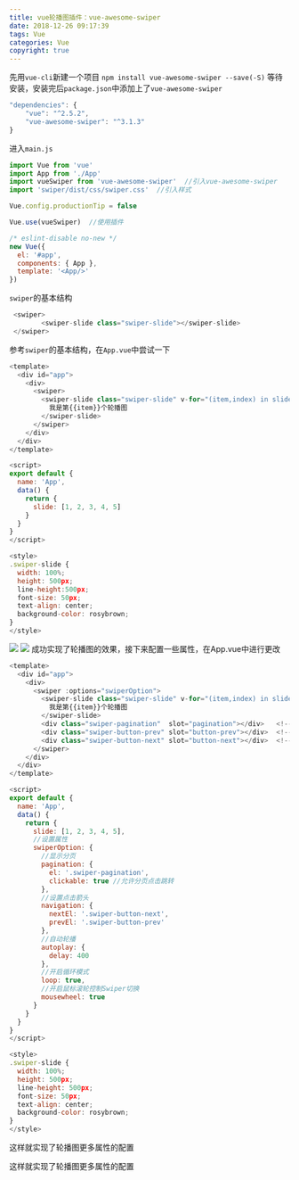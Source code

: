 ```yaml
---
title: vue轮播图插件：vue-awesome-swiper
date: 2018-12-26 09:17:39
tags: Vue
categories: Vue
copyright: true
---
```

先用`vue-cli`新建一个项目
```npm install vue-awesome-swiper --save(-S)```
等待安装，安装完后`package.json`中添加上了`vue-awesome-swiper`
```js
"dependencies": {
    "vue": "^2.5.2",
    "vue-awesome-swiper": "^3.1.3"
}
```
进入`main.js`
```js
import Vue from 'vue'
import App from './App'
import vueSwiper from 'vue-awesome-swiper'  //引入vue-awesome-swiper
import 'swiper/dist/css/swiper.css'  //引入样式

Vue.config.productionTip = false

Vue.use(vueSwiper)  //使用插件

/* eslint-disable no-new */
new Vue({
  el: '#app',
  components: { App },
  template: '<App/>'
})
```
`swiper`的基本结构
```js
 <swiper>
        <swiper-slide class="swiper-slide"></swiper-slide>
 </swiper>
```
参考`swiper`的基本结构，在`App.vue`中尝试一下
```js
<template>
  <div id="app">
    <div>
      <swiper>
        <swiper-slide class="swiper-slide" v-for="(item,index) in slide" :key="index">
          我是第{{item}}个轮播图
        </swiper-slide>
      </swiper>
    </div>
  </div>
</template>

<script>
export default {
  name: 'App',
  data() {
    return {
      slide: [1, 2, 3, 4, 5]
    }
  }
}
</script>

<style>
.swiper-slide {
  width: 100%;
  height: 500px;
  line-height:500px;
  font-size: 50px;
  text-align: center;
  background-color: rosybrown;
}
</style>
```
![](https://upload-images.jianshu.io/upload_images/12953503-0df77e242efd5b8a.png?imageMogr2/auto-orient/)
![](https://upload-images.jianshu.io/upload_images/12953503-7baa7e8ff75fe53e.png?imageMogr2/auto-orient/)
成功实现了轮播图的效果，接下来配置一些属性，在App.vue中进行更改
```js
<template>
  <div id="app">
    <div>
      <swiper :options="swiperOption">
        <swiper-slide class="swiper-slide" v-for="(item,index) in slide" :key="index">
          我是第{{item}}个轮播图
        </swiper-slide>
        <div class="swiper-pagination"  slot="pagination"></div>   <!-- 分页 -->
        <div class="swiper-button-prev" slot="button-prev"></div>  <!-- 箭头左 --> 
        <div class="swiper-button-next" slot="button-next"></div>  <!-- 箭头右 -->
      </swiper>
    </div>
  </div>
</template>

<script>
export default {
  name: 'App',
  data() {
    return {
      slide: [1, 2, 3, 4, 5],
      //设置属性
      swiperOption: {
        //显示分页
        pagination: {
          el: '.swiper-pagination',
          clickable: true //允许分页点击跳转
        },
        //设置点击箭头
        navigation: {
          nextEl: '.swiper-button-next', 
          prevEl: '.swiper-button-prev'
        },
        //自动轮播
        autoplay: {
          delay: 400
        },
        //开启循环模式
        loop: true,
        //开启鼠标滚轮控制Swiper切换
        mousewheel: true
      }
    }
  }
}
</script>

<style>
.swiper-slide {
  width: 100%;
  height: 500px;
  line-height: 500px;
  font-size: 50px;
  text-align: center;
  background-color: rosybrown;
}
</style>
```
这样就实现了轮播图更多属性的配置















这样就实现了轮播图更多属性的配置